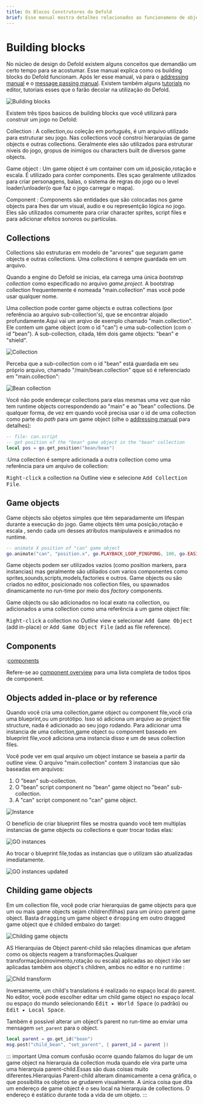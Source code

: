 ```yaml
---
title: Os Blocos Construtores do Defold
brief: Esse manual mostra detalhes relacionados ao funcionameno de objetos componentes e coleções.
---
```


#  Building blocks

No núcleo de design do Defold existem alguns conceitos que demandão um certo tempo para se acostumar. Esse manual explica como os building blocks do Defold funcionam. Após ler esse manual, vá para o [addressing manual](/manuals/addressing) e o [message passing manual](/manuals/message-passing). Existem também alguns [tutorials](/tutorials/getting-started) no editor, tutoriais esses que o farão decolar na utilização do Defold.

![Building blocks](images/building_blocks/building_blocks.png)

Existem três tipos basicos de building blocks que você utilizará para construir um jogo no Defold:

Collection
: A collection,ou coleção em português, é um arquivo utilizado para estruturar seu jogo. Nas collections você constroi hierarquias de game objects e outras collections. Geralmente eles são utilizados para estruturar níveis do jogo, gropus de inimigos ou characters built de diversos game objects.

Game object
: Um game object é um container com um id,posição,rotação e escala. É utilizado para conter components. Eles sçao geralmente utilizados para criar personagens, balas, o sistema de regras do jogo ou o level loader/unloader(o que faz o jogo carregar o mapa).

Component
: Components são entidades que são colocadas nos game objects para lhes dar um visual, audio e ou representção lógica no jogo. Eles são utilizados comumente para criar character sprites, script files e para adicionar efeitos sonoros ou partículas.

## Collections

Collections são estruturas em modelo de "arvores" que seguram game objects e outras collections. Uma collections é sempre guardada em um arquivo.

Quando a engine do Defold se inicias, ela carrega uma única _bootstrap collection_ como especificado no arquivo *game.project*. A bootstrap collection frequentemente é nomeada "main.collection" mas você pode usar qualquer nome.

Uma collection pode conter game objects e outras collections (por referência ao arquivo sub-collection's), que se encontrar alojado profundamente.Aqui vai um arqivo de exemplo chamado "main.collection". Ele contem um game object (com o id "can") e uma sub-collection (com o id "bean"). A sub-collection, citada, têm dois game objects: "bean" e "shield".

![Collection](images/building_blocks/collection.png)

Perceba que a sub-collection com o id "bean" está guardada em seu próprio arquivo, chamado "/main/bean.collection" qque só é referenciado em "main.collection":

![Bean collection](images/building_blocks/bean_collection.png)

Você não pode endereçar collections para elas mesmas uma vez que não tem runtime objects correspondendo ao "main" e ao "bean" collections. De qualquer forma, de vez em quando você precisa usar o id de uma collection como parte do _path_ para um game object (olhe o [addressing manual](/manuals/addressing) para detalhes):

```lua
-- file: can.script
-- get position of the "bean" game object in the "bean" collection
local pos = go.get_position("bean/bean")
```

:Uma collection é sempre adicionada a outra collection como uma referência para um arquivo de collection:

<kbd>Right-click</kbd> a collection na Outline view e selecione <kbd>Add Collection File</kbd>.

## Game objects

Game objects são objetos simples que têm separadamente um lifespan durante a execução do jogo. Game objects têm uma posição,rotação e escala , sendo cada um desses atributos manipulaveis e animados no runtime.

```lua
-- animate X position of "can" game object
go.animate("can", "position.x", go.PLAYBACK_LOOP_PINGPONG, 100, go.EASING_LINEAR, 1.0)
```

Game objects podem ser utilizados vazios (como position markers, para instancias) mas geralmente são utiliados com varios componentes como sprites,sounds,scripts,models,factories e outros. Game objects ou são criados no editor, posicionado nos collection files, ou spawnados dinamicamente no run-time por meio dos _factory_ components.

Game objects ou são adicionados no local exato na collection, ou adicionados a uma collection como uma referência a um game object file:

<kbd>Right-click</kbd> a collection no *Outline* view e selecionar <kbd>Add Game Object</kbd> (add in-place) or <kbd>Add Game Object File</kbd> (add as file reference).


## Components

:[components](../shared/components.md)

Refere-se ao [component overview](/manuals/components/) para uma lista completa de todos tipos de  component.

## Objects added in-place or by reference

Quando você cria uma collection,game object ou component file,você cria uma blueprint,ou um protótipo. Isso só adiciona um arquivo ao project file structure, nada é adicionado ao seu jogo rodando. Para adicionar uma instancia de uma collection,game object ou component baseado em blueprint file,você adiciona uma instancia disso e um de seus collection files.

Você pode ver em qual arquivo um object instance se baseia a partir da outline view. O arquivo "main.collection" contem 3 instancias que são baseadas em arquivos:

1. O "bean" sub-collection.
2. O "bean" script component no "bean" game object no "bean" sub-collection.
3. A "can" script component no "can" game object.

![Instance](images/building_blocks/instance.png)

O benefício de criar blueprint files se mostra quando você tem multiplas instancias de game objects ou collections e quer trocar todas elas:

![GO instances](images/building_blocks/go_instance.png)

Ao trocar o blueprint file,todas as instancias que o utilizam são atualizadas imediatamente.

![GO instances updated](images/building_blocks/go_instance2.png)

## Childing game objects

Em um collection file, você pode criar hierarquias de game objects para que um ou mais game objects sejam children(filhas) para um único parent game object. Basta <kbd>dragging</kbd> um game object e <kbd>dropping</kbd> em outro dragged game object que é childed embaixo do target:

![Childing game objects](images/building_blocks/childing.png)

AS Hierarquias de Object parent-child são relações dinamicas que afetam como os objects reagem a transformações.Qualquer transformação(movimento,rotação ou escala) aplicadas ao object irão ser aplicadas também aos object's children, ambos no editor e no runtime :

![Child transform](images/building_blocks/child_transform.png)

Inversamente, um child's translations é realizado no espaço local do parent. No editor, você pode escolher editar um child game object no espaço local ou espaço do mundo selecionando <kbd>Edit ▸ World Space</kbd> (o padrão) ou <kbd>Edit ▸ Local Space</kbd>.

Também é possível alterar um object's parent no run-time ao enviar uma mensagem `set_parent` para o object.

```lua
local parent = go.get_id("bean")
msg.post("child_bean", "set_parent", { parent_id = parent })
```

::: important
Uma comum confusão ocorre quando falamos do lugar de um game object na hierarquia da collection muda quando ele vira parte uma uma hierarquia parent-child.Essas são duas coisas muito diferentes.Hierarquias Parent-child alteram dinamicamente a cena gráfica, o que possibilita os objetos se grudarem visualmente. A única coisa que dita um endereço de game object é o seu local na hierarquia de collections. O endereço é estático durante toda a vida de um objeto.
:::
